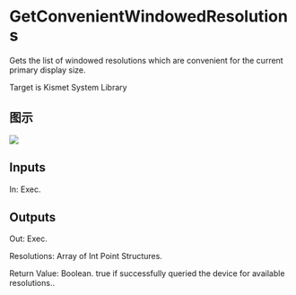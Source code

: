 # GetConvenientWindowedResolutions

Gets the list of windowed resolutions which are convenient for the current primary display size.

Target is Kismet System Library

## 图示

![]($-20221218-20362808.png)

## Inputs

In: Exec.  

## Outputs

Out: Exec.

Resolutions: Array of Int Point Structures.

Return Value: Boolean. true if successfully queried the device for available resolutions..

